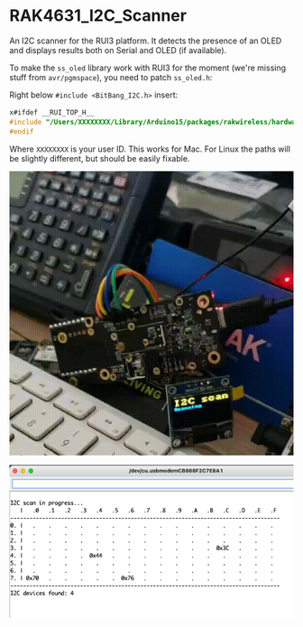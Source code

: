 # RAK4631_I2C_Scanner

An I2C scanner for the RUI3 platform. It detects the presence of an OLED and displays results both on Serial and OLED (if available).

To make the `ss_oled` library work with RUI3 for the moment (we're missing stuff from `avr/pgmspace`), you need to patch `ss_oled.h`:

Right below `#include <BitBang_I2C.h>` insert:

```c
x#ifdef __RUI_TOP_H__
#include "/Users/XXXXXXXX/Library/Arduino15/packages/rakwireless/hardware/nrf52/1.0.1/cores/nRF5/avr/pgmspace.h"
#endif
```

Where `XXXXXXXX` is your user ID. This works for Mac. For Linux the paths will be slightly different, but should be easily fixable.

![i2cscan](i2cscan.gif)

![SerialMonitor.png](SerialMonitor.png)